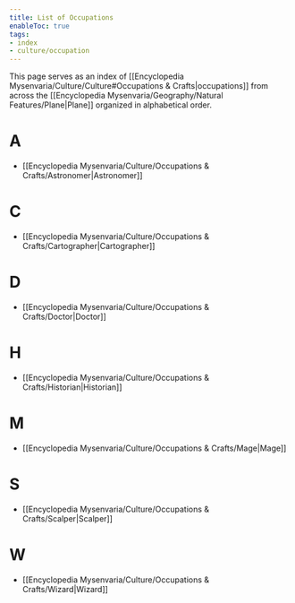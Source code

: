 ```yaml
---
title: List of Occupations
enableToc: true
tags:
- index
- culture/occupation
---
```


This page serves as an index of [[Encyclopedia Mysenvaria/Culture/Culture#Occupations & Crafts|occupations]] from across the [[Encyclopedia Mysenvaria/Geography/Natural Features/Plane|Plane]] organized in alphabetical order.

# A
- [[Encyclopedia Mysenvaria/Culture/Occupations & Crafts/Astronomer|Astronomer]]

# C
- [[Encyclopedia Mysenvaria/Culture/Occupations & Crafts/Cartographer|Cartographer]]

# D
- [[Encyclopedia Mysenvaria/Culture/Occupations & Crafts/Doctor|Doctor]]

# H
- [[Encyclopedia Mysenvaria/Culture/Occupations & Crafts/Historian|Historian]]

# M
- [[Encyclopedia Mysenvaria/Culture/Occupations & Crafts/Mage|Mage]]

# S
- [[Encyclopedia Mysenvaria/Culture/Occupations & Crafts/Scalper|Scalper]]

# W
- [[Encyclopedia Mysenvaria/Culture/Occupations & Crafts/Wizard|Wizard]]
